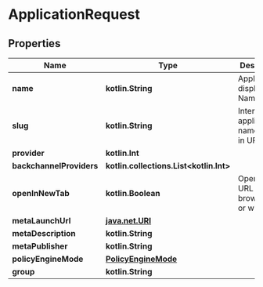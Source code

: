 
# ApplicationRequest

## Properties
Name | Type | Description | Notes
------------ | ------------- | ------------- | -------------
**name** | **kotlin.String** | Application&#39;s display Name. | 
**slug** | **kotlin.String** | Internal application name, used in URLs. | 
**provider** | **kotlin.Int** |  |  [optional]
**backchannelProviders** | **kotlin.collections.List&lt;kotlin.Int&gt;** |  |  [optional]
**openInNewTab** | **kotlin.Boolean** | Open launch URL in a new browser tab or window. |  [optional]
**metaLaunchUrl** | [**java.net.URI**](java.net.URI.md) |  |  [optional]
**metaDescription** | **kotlin.String** |  |  [optional]
**metaPublisher** | **kotlin.String** |  |  [optional]
**policyEngineMode** | [**PolicyEngineMode**](PolicyEngineMode.md) |  |  [optional]
**group** | **kotlin.String** |  |  [optional]



